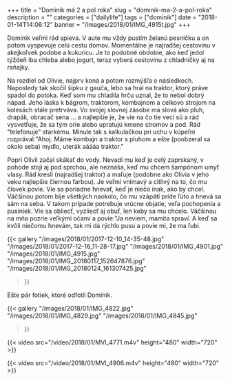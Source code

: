 +++
title = "Dominik má 2 a pol roka"
slug = "dominik-ma-2-a-pol-roka"
description = ""
categories = ["dailylife"]
tags = ["dominik"]
date = "2018-01-14T14:06:12"
banner = "/images/2018/01/IMG_4915t.jpg"
+++

Dominik veľmi rád spieva. V aute mu vždy pustím želanú pesničku a on potom vyspevuje celú cestu domov. Momentálne je najradšej cestovinu v akejkoľvek podobe a kukuricu. Je to podobné obdobie, ako keď jedol týždeň iba chleba alebo jogurt, teraz vyberá cestovinu z chladničky aj na raňajky. 

Na rozdiel od Olivie, najprv koná a potom rozmýšľa o následkoch. Naposledy tak skočil šípku z gauča, lebo sa hral na traktor, ktorý práve spadol do potoka. Keď som mu chladila hrču uznal, že to nebol dobrý nápad. Jeho láska k bágrom, traktorom, kombajnom a celkovo strojom na kolesách stále pretrváva. Vo svojej slovnej zásobe má slová ako pluh, drapák, obracač sena ... a najlepšie je, že vie na čo tie veci sú a rád vysvetľuje, že sa tým orie alebo upratujú kmene stromov a pod. Rád "telefonuje" starkému. Minule tak s kalkulačkou pri uchu v kúpeľni rozprával:"Ahoj. Máme kombajn a traktor s pluhom a ešte (poobzeral sa okolo seba) mydlo, uterák aáááa traktor." 

Popri Olivii začal skákať do vody. Nevadí mu keď je celý zaprskaný, v pohode stojí aj pod sprchou, ale neznáša, keď mu chcem šampónom umyť vlasy. Rád kreslí (najradšej traktor) a maľuje (podobne ako Olivia v jeho veku najlepšie čiernou farbou). Je veľmi vnímavý a citlivý na to, čo mu človek povie. Vie sa poriadne hnevať, keď je niečo inak, ako by chcel. Väčšinou potom bije všetkých naokolo, čo mu vzápätí príde ľúto a hnevá sa sám na seba. V takom prípade potrebuje vrúcne objatie, veľa pochopenia a pusiniek. Vie sa obliecť, vyzliecť aj obuť, len keby sa mu chcelo. Väčšinou na mňa pozrie veľkými očami a povie:"Ja neviem, mamita spraví. A keď sa kvôli niečomu hnevám, tak mi dá rýchlo pusu a povie mi, že ma ľubi.


{{< gallery
  "/images/2018/01/2017-12-10_14-35-48.jpg"
  "/images/2018/01/2017-12-16_11-28-17.jpg"
  "/images/2018/01/IMG_4901.jpg"
  "/images/2018/01/IMG_4915.jpg"
  "/images/2018/01/IMG_20180117_152647876.jpg"
  "/images/2018/01/IMG_20180124_161307425.jpg"
>}}

Ešte pár fotiek, ktoré odfotil Dominik.

{{< gallery
  "/images/2018/01/IMG_4822.jpg"
  "/images/2018/01/IMG_4829.jpg"
  "/images/2018/01/IMG_4845.jpg"
>}}

{{< video src="/video/2018/01/MVI_4771.m4v" height="480" width="720" >}}

{{< video src="/video/2018/01/MVI_4906.m4v" height="480" width="720" >}}
